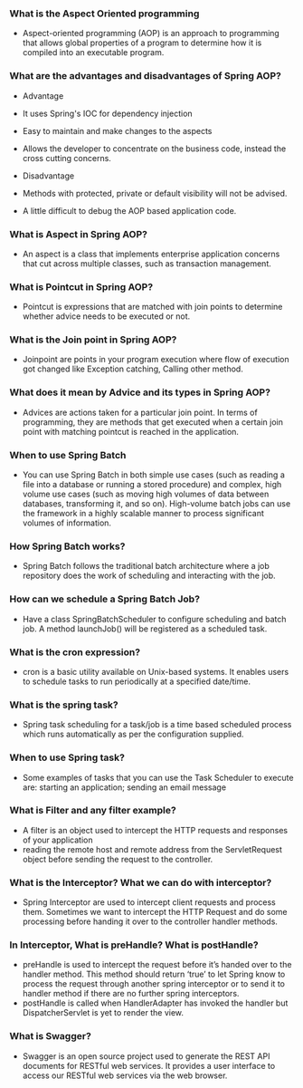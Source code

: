 ### What is the Aspect Oriented programming
* Aspect-oriented programming (AOP) is an approach to programming that allows global properties of a program to determine how it is compiled into an executable program.

### What are the advantages and disadvantages of Spring AOP?
* Advantage
* It uses Spring's IOC for dependency injection
* Easy to maintain and make changes to the aspects
* Allows the developer to concentrate on the business code, instead the cross cutting concerns.


* Disadvantage
* Methods with protected, private or default visibility will not be advised.
* A little difficult to debug the AOP based application code.
### What is Aspect in Spring AOP?
* An aspect is a class that implements enterprise application concerns that cut across multiple classes, such as transaction management.
### What is Pointcut in Spring AOP?
* Pointcut is expressions that are matched with join points to determine whether advice needs to be executed or not.
### What is the Join point in Spring AOP?
* Joinpoint are points in your program execution where flow of execution got changed like Exception catching, Calling other method.
### What does it mean by Advice and its types in Spring AOP?
* Advices are actions taken for a particular join point. In terms of programming, they are methods that get executed when a certain join point with matching pointcut is reached in the application.
### When to use Spring Batch
* You can use Spring Batch in both simple use cases (such as reading a file into a database or running a stored procedure) and complex, high volume use cases (such as moving high volumes of data between databases, transforming it, and so on). High-volume batch jobs can use the framework in a highly scalable manner to process significant volumes of information.
### How Spring Batch works?
* Spring Batch follows the traditional batch architecture where a job repository does the work of scheduling and interacting with the job.
### How can we schedule a Spring Batch Job?
*  Have a class SpringBatchScheduler to configure scheduling and batch job. A method launchJob() will be registered as a scheduled task.
### What is the cron expression?
* cron is a basic utility available on Unix-based systems. It enables users to schedule tasks to run periodically at a specified date/time.
### What is the spring task?
* Spring task scheduling for a task/job is a time based scheduled process which runs automatically as per the configuration supplied.
### When to use Spring task?
*  Some examples of tasks that you can use the Task Scheduler to execute are: starting an application; sending an email message
### What is Filter and any filter example?
* A filter is an object used to intercept the HTTP requests and responses of your application
* reading the remote host and remote address from the ServletRequest object before sending the request to the controller.
### What is the Interceptor? What we can do with interceptor?
* Spring Interceptor are used to intercept client requests and process them. Sometimes we want to intercept the HTTP Request and do some processing before handing it over to the controller handler methods.
### In Interceptor, What is preHandle? What is postHandle?
* preHandle is used to intercept the request before it’s handed over to the handler method. This method should return ‘true’ to let Spring know to process the request through another spring interceptor or to send it to handler method if there are no further spring interceptors.
* postHandle is called when HandlerAdapter has invoked the handler but DispatcherServlet is yet to render the view.
### What is Swagger?
* Swagger is an open source project used to generate the REST API documents for RESTful web services. It provides a user interface to access our RESTful web services via the web browser.